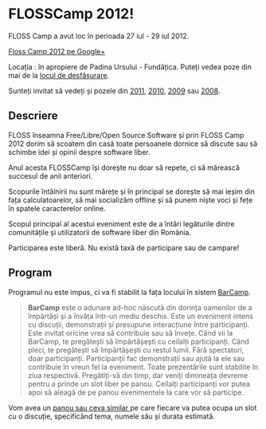 FLOSSCamp 2012! 
===============

FLOSS Camp a avut loc în perioada 27 iul - 29 iul 2012.

<a href="http://plus.google.com/u/0/events/c0iculb3r86g27vcpsn1avecjrs/116195563418553437509">Floss Camp 2012 pe Google+</a>

Locația : în apropiere de Padina Ursului - Fundățica. 
Puteți vedea poze din mai de la [locul de desfășurare](poze).

Sunteți invitat să vedeți și pozele din [2011](../2011/poze/index.php),
[2010](../2010/poze/index.php), [2009](../2009/poze/index.php) sau
[2008](../2008/poze/index.php).


Descriere
---------

FLOSS înseamna Free/Libre/Open Source Software și prin FLOSS Camp 2012 dorim
să scoatem din casă toate persoanele dornice să discute sau să schimbe idei
și opinii despre software liber.

Anul acesta FLOSSCamp își dorește nu doar să repete, ci să mărească
succesul de anii anteriori.

Scopurile întâlnirii nu sunt mărețe și în principal se dorește să mai ieșim
din fața calculatoarelor, să mai socializăm offline și să punem niște voci și
fețe în spatele caracterelor online.

Scopul principal al acestui eveniment este de a întări legăturile dintre
comunitățile și utilizatorii de software liber din România.

Participarea este liberă. Nu există taxă de participare sau de campare!


Program
-------

Programul nu este impus, ci va fi stabilit la fața locului în sistem
[BarCamp](http://en.wikipedia.org/wiki/BarCamp).

> <b>BarCamp</b> este o adunare ad-hoc născută din dorința oamenilor de a
> împărtăși și a învăța într-un mediu deschis.
> Este un eveniment intens cu discuții, demonstrații și presupune interacțiune
> între participanți.
> Este invitat oricine vrea să contribuie sau să învețe.
> Când vii la BarCamp, te pregătești să împărtășești cu ceilalți participanți.
> Când pleci, te pregătești să împărtășești cu restul lumii.
> Fără spectatori, doar participanți.
> Participanții fac demonstrații sau ajută la ele sau contribuie în vreun fel
> la eveniment.
> Toate prezentările sunt stabilite în ziua respectivă.
> Pregătiți-vă din timp, dar veniți dimineața devreme pentru a prinde un slot
> liber pe panou.
> Ceilalți participanți vor putea apoi să aleagă de pe panou evenimentele la
> care vor să participe.

Vom avea un
[panou sau ceva similar
](http://fedora.nicubunu.ro/photos/fudcon2008brno/day2/039-img_4289.jpg)
pe care fiecare va putea ocupa un slot cu o discuție, specificând tema,
numele său și durata estimată.
